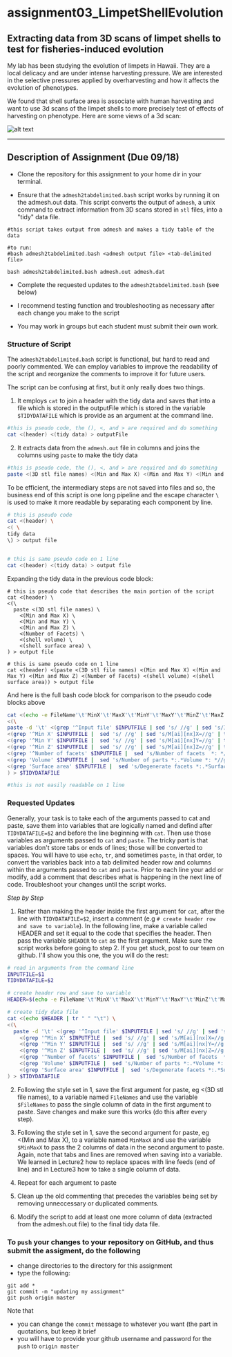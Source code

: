 # assignment03_LimpetShellEvolution

## Extracting data from 3D scans of limpet shells to test for fisheries-induced evolution

My lab has been studying the evolution of limpets in Hawaii.  They are a local delicacy and are under intense harvesting pressure.  We are interested in the selective pressures applied by overharvesting and how it affects the evolution of phenotypes.  

We found that shell surface area is associate with human harvesting and want to use 3d scans of the limpet shells to more precisely test of effects of harvesting on phenotype. Here are some views of a 3d scan:

![alt text](https://github.com/tamucc-comp-bio-2020/classroom_repo/blob/master/lectures/Week03_files/3Dscan_limpetShell.PNG)

--- 

## Description of Assignment (Due 09/18)

* Clone the repository for this assignment to your home dir in your terminal. 

* Ensure that the `admesh2tabdelimited.bash` script works by running it on the admesh.out data. This script converts the output of `admesh`, a unix command to extract information from 3D scans stored in `stl` files, into a "tidy" data file.

```
#this script takes output from admesh and makes a tidy table of the data

#to run:
#bash admesh2tabdelimited.bash <admesh output file> <tab-delimited file>

bash admesh2tabdelimited.bash admesh.out admesh.dat
```

* Complete the requested updates to the `admesh2tabdelimited.bash` (see below)

* I recommend testing function and troubleshooting as necessary after each change you make to the script

* You may work in groups but each student must submit their own work.

### Structure of Script
The `admesh2tabdelimited.bash` script is functional, but hard to read and poorly commented.  We can employ variables to improve the readability of the script and reorganize the comments to improve it for future users.

The script can be confusing at first, but it only really does two things.  

1. It employs `cat` to join a header with the tidy data and saves that into a file which is stored in the outputFile which is stored in the variable `$TIDYDATAFILE` which is provide as an argument at the command line.

```bash
#this is pseudo code, the (), <, and > are required and do something
cat <(header) <(tidy data) > outputFile
```

2. It extracts data from the `admesh.out` file in columns and joins the columns using `paste` to make the tidy data

```bash
#this is pseudo code, the (), <, and > are required and do something
paste <(3D stl file names) <(Min and Max X) <(Min and Max Y) <(Min and Max Z) <(Number of Facets) <(shell volume) <(shell surface area)
```

To be efficient, the intermediary steps are not saved into files and so, the business end of this script is one long pipeline and the escape character `\ ` is used to make it more readable by separating each component by line.

```bash
# this is pseudo code
cat <(header) \
<( \
tidy data
\) > output file


# this is same pseudo code on 1 line
cat <(header) <(tidy data) > output file
```
Expanding the tidy data in the previous code block:

```
# this is pseudo code that describes the main portion of the script
cat <(header) \
<(\
  paste <(3D stl file names) \
    <(Min and Max X) \
    <(Min and Max Y) \
    <(Min and Max Z) \
    <(Number of Facets) \
    <(shell volume) \
    <(shell surface area) \
) > output file

# this is same pseudo code on 1 line
cat <(header) <(paste <(3D stl file names) <(Min and Max X) <(Min and Max Y) <(Min and Max Z) <(Number of Facets) <(shell volume) <(shell surface area)) > output file
```

And here is the full bash code block for comparison to the pseudo code blocks above

```bash
cat <(echo -e FileName'\t'MinX'\t'MaxX'\t'MinY'\t'MaxY'\t'MinZ'\t'MaxZ'\t'FacetsBefore'\t'FacetsAfter'\t'Volume'\t'SurfArea) \
<(\
paste -d '\t' <(grep '^Input file' $INPUTFILE | sed 's/ //g' | sed 's/Inputfile://g') \
<(grep '^Min X' $INPUTFILE |  sed 's/ //g' | sed 's/M[ai][nx]X=//g' | tr "," "\t") \
<(grep '^Min Y' $INPUTFILE |  sed 's/ //g' | sed 's/M[ai][nx]Y=//g' | tr "," "\t") \
<(grep '^Min Z' $INPUTFILE |  sed 's/ //g' | sed 's/M[ai][nx]Z=//g' | tr "," "\t") \
<(grep '^Number of facets' $INPUTFILE |  sed 's/Number of facets  *: *//g' | sed 's/  */\t/g') \
<(grep 'Volume' $INPUTFILE |  sed 's/Number of parts *:.*Volume *: *//g') \
<(grep 'Surface area' $INPUTFILE |  sed 's/Degenerate facets *:.*Surface area *: *//g')\
) > $TIDYDATAFILE

#this is not easily readable on 1 line
```


### Requested Updates
Generally, your task is to take each of the arguments passed to cat and paste, save them into variables that are logically named and defind after `TIDYDATAFILE=$2` and before the line beginning with `cat`.  Then use those variables as arguments passed to `cat` and `paste`.  The tricky part is that variables don't store tabs or ends of lines; those will be converted to spaces. You will have to use `echo`, `tr`, and sometimes `paste`, in that order, to convert the variables back into a tab delimited header row and columns within the arguments passed to `cat` and `paste`. Prior to each line your add or modify, add a comment that describes what is happening in the next line of code. Troubleshoot your changes until the script works.

*Step by Step*
1. Rather than making the header inside the first argument for `cat`, after the line with `TIDYDATAFILE=$2`, insert a comment (e.g `# create header row and save to variable`).  In the following line, make a variable called HEADER and set it equal to the code that specifies the header.  Then pass the variable `$HEADER` to `cat` as the first argument.  Make sure the script works before going to step 2.  If you get stuck, post to our team on github.  I'll show you this one, the you will do the rest:
```bash
# read in arguments from the command line
INPUTFILE=$1
TIDYDATAFILE=$2

# create header row and save to variable
HEADER=$(echo -e FileName'\t'MinX'\t'MaxX'\t'MinY'\t'MaxY'\t'MinZ'\t'MaxZ'\t'FacetsBefore'\t'FacetsAfter'\t'Volume'\t'SurfArea)

# create tidy data file
cat <(echo $HEADER | tr " " "\t") \
<(\
  paste -d '\t' <(grep '^Input file' $INPUTFILE | sed 's/ //g' | sed 's/Inputfile://g') \
    <(grep '^Min X' $INPUTFILE |  sed 's/ //g' | sed 's/M[ai][nx]X=//g' | tr "," "\t") \
    <(grep '^Min Y' $INPUTFILE |  sed 's/ //g' | sed 's/M[ai][nx]Y=//g' | tr "," "\t") \
    <(grep '^Min Z' $INPUTFILE |  sed 's/ //g' | sed 's/M[ai][nx]Z=//g' | tr "," "\t") \
    <(grep '^Number of facets' $INPUTFILE |  sed 's/Number of facets  *: *//g' | sed 's/  */\t/g') \
    <(grep 'Volume' $INPUTFILE |  sed 's/Number of parts *:.*Volume *: *//g') \
    <(grep 'Surface area' $INPUTFILE |  sed 's/Degenerate facets *:.*Surface area *: *//g')\
) > $TIDYDATAFILE

```

2. Following the style set in 1, save the first argument for paste, eg <(3D stl file names), to a variable named `FileNames` and use the variable `$FileNames` to pass the single column of data in the first argument to paste. Save changes and make sure this works (do this after every step).

3. Following the style set in 1, save the second argument for paste, eg <(Min and Max X), to a variable named `MinMaxX` and use the variable `$MinMaxX` to pass the 2 columns of data in the second argument to paste. Again, note that tabs and lines are removed when saving into a variable. We learned in Lecture2 how to replace spaces with line feeds (end of line) and in Lecture3 how to take a single column of data. 

4. Repeat for each argument to paste

5. Clean up the old commenting that precedes the variables being set by removing unneccessary or duplicated comments.

6. Modify the script to add at least one more column of data (extracted from the admesh.out file) to the final tidy data file.

### To `push` your changes to your repository on GitHub, and thus submit the assigment, do the following

* change directories to the directory for this assignment
* type the following:
```
git add *
git commit -m "updating my assignment"
git push origin master
```

Note that 
* you can change the `commit` message to whatever you want (the part in quotations, but keep it brief
* you will have to provide your github username and password for the `push` to `origin master`
